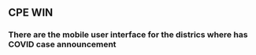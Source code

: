 ## CPE WIN

### There are the mobile user interface for the districs where has COVID case announcement 